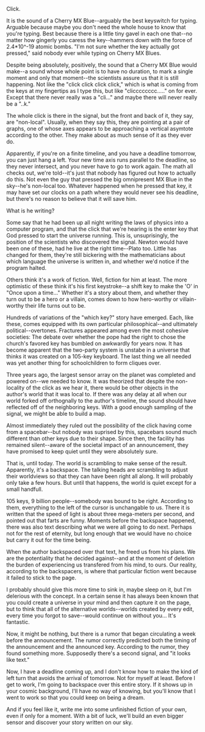 Click.

It is the sound of a Cherry MX Blue--arguably the best keyswitch for typing.
Arguable because maybe you don't need the whole house to know that you're typing.
Best because there is a little tiny gavel in each one that--no matter how gingerly you caress the key--hammers down with the force of 2.4*10^-19 atomic bombs.
"I'm not sure whether the key actually got pressed," said nobody ever while typing on Cherry MX Blues.

Despite being absolutely, positively, the sound that a Cherry MX Blue would make--a sound whose whole point is to have no duration, to mark a single moment and only that moment--the scientists assure us that it is still happening.
Not like the "click click click click," which is what is coming from the keys at my fingertips as I type this, but like "clicccccccc....." on for ever.
Except that there never really was a "cli..." and maybe there will never really be a "..k."

The whole click is there in the signal, but the front and back of it, they say, are "non-local".
Usually, when they say this, they are pointing at a pair of graphs, one of whose axes appears to be approaching a vertical asymtote according to the other.
They make about as much sense of it as they ever do.

Apparently, if you're on a finite timeline, and you have a deadline tomorrow, you can just hang a left.
Your new time axis runs parallel to the deadline, so they never intersect, and you never have to go to work again.
The math all checks out, we're told--it's just that nobody has figured out how to actually do this.
Not even the guy that pressed the big omnipresent MX Blue in the sky--he's non-local too.
Whatever happened when he pressed that key, it may have set our clocks on a path where they would never see his deadline, but there's no reason to believe that it will save him.

What is he writing?

Some say that he had been up all night writing the laws of physics into a computer program, and that the click that we're hearing is the enter key that God pressed to start the universe running.
This is, unsuprisingly, the position of the scientists who discovered the signal.
Newton would have been one of these, had he live at the right time--Plato too.
Little has changed for them, they're still bickering with the mathematicians about which language the universe is written in, and whether we'd notice if the program halted.

Others think it's a work of fiction.
Well, fiction for him at least.
The more optimistic of these think it's his first keystroke--a shift key to make the 'O' in "Once upon a time..."
Whether it's a story about them, and whether they turn out to be a hero or a villain, comes down to how hero-worthy or villain-worthy their life turns out to be.

Hundreds of variations of the "which key?" story have emerged.
Each, like these, comes equipped with its own particular philosophical--and ultimately political--overtones.
Fractures appeared among even the most cohesive societies:
The debate over whether the pope had the right to chose the church's favored key has bumbled on awkwardly for years now.
It has become apparent that the two-party system is unstabe in a universe that thinks it was created on a 105-key keyboard.
The last thing we all needed was yet another thing for schoolchildren to form cliques over.

Three years ago, the largest sensor array on the planet was completed and powered on--we needed to know.
It was theorized that despite the non-locality of the click as we hear it, there would be other objects in the author's world that it was local to.  If there was any delay at all when our world forked off orthognally to the author's timeline, the sound should have reflected off of the neighboring keys.  With a good enough sampling of the signal, we might be able to build a map.

Almost immediately they ruled out the possibility of the click having come from a spacebar--but nobody was suprised by this, spacebars sound much different than other keys due to their shape.
Since then, the facility has remained silent--aware of the societal impact of an announcement, they have promised to keep quiet until they were absolutely sure.

That is, until today.
The world is scrambling to make sense of the result.
Apparently, it's a backspace.
The talking heads are scrambling to adjust their worldviews so that they can have been right all along.
It will probably only take a few hours.
But until that happens, the world is quiet except for a small handfull.

105 keys, 9 billion people--somebody was bound to be right.
According to them, everything to the left of the cursor is unchangable to us.
There it is written that the speed of light is about three mega-meters per second, and pointed out that farts are funny.
Moments before the backspace happened, there was also text describing what we were all going to do next.
Perhaps not for the rest of eternity, but long enough that we would have no choice but carry it out for the time being.

When the author backspaced over that text, he freed us from his plans.
We are the potentiality that he decided against--and at the moment of deletion the burden of experiencing us transfered from his mind, to ours.
Our reality, according to the backspacers, is where that particular fiction went because it failed to stick to the page.

I probably should give this more time to sink in, maybe sleep on it, but I'm delerious with the concept.
In a certain sense it has always been known that you could create a universe in your mind and then capture it on the page, but to think that all of the alternative worlds--worlds created by every edit, every time you forgot to save--would continue on without you...
It's fantastic.

Now, it might be nothing, but there is a rumor that began circulating a week before the announcement.
The rumor correctly predicted both the timing of the announcement and the announced key.
According to the rumor, they found something more.
Supposedly there's a second signal, and "it looks like text."

Now, I have a deadline coming up, and I don't know how to make the kind of left turn that avoids the arrival of tomorrow.
Not for myself at least.
Before I get to work, I'm going to backspace over this entire story.
If it shows up in your cosmic background, I'll have no way of knowing, but you'll know that I went to work so that you could keep on being a dream.

And if you feel like it, write me into some unfinished fiction of your own, even if only for a moment.
With a bit of luck, we'll build an even bigger sensor and discover your story written on our sky.

